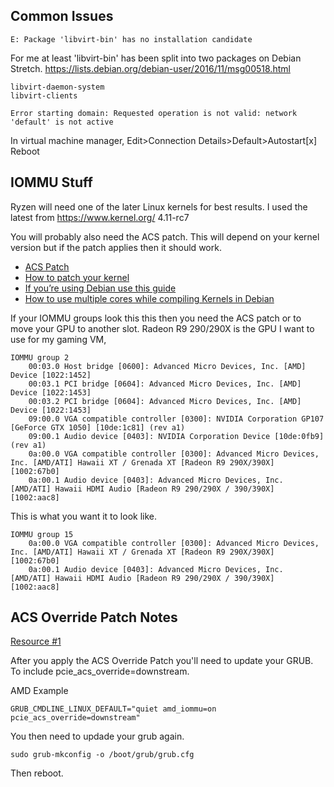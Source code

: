﻿## Common Issues


```
E: Package 'libvirt-bin' has no installation candidate
```
For me at least 'libvirt-bin' has been split into two packages on Debian Stretch.
https://lists.debian.org/debian-user/2016/11/msg00518.html
```
libvirt-daemon-system
libvirt-clients
```

```
Error starting domain: Requested operation is not valid: network 'default' is not active
```
In virtual machine manager, Edit>Connection Details>Default>Autostart[x]
Reboot

## IOMMU Stuff

Ryzen will need one of the later Linux kernels for best results.
I used the latest from https://www.kernel.org/ 4.11-rc7 

You will probably also need the ACS patch. This will depend on your kernel version but if the patch applies then it should work.

* [ACS Patch](https://level1techs.com/sites/default/files/f/a.patch)
* [How to patch your kernel](https://superuser.com/questions/324968/how-do-i-apply-a-patch-to-my-linux-kernel)
* [If you’re using Debian use this guide](https://www.debian.org/releases/jessie/i386/ch08s06.html.en)
* [How to use multiple cores while compiling Kernels in Debian](https://itbusters.wordpress.com/2013/02/07/how-to-build-debian-kernel-using-multiple-cores/)

If your IOMMU groups look this this then you need the ACS patch or to move your GPU to another slot.  Radeon R9 290/290X is the GPU I want to use for my gaming VM, 
```
IOMMU group 2
	00:03.0 Host bridge [0600]: Advanced Micro Devices, Inc. [AMD] Device [1022:1452]
	00:03.1 PCI bridge [0604]: Advanced Micro Devices, Inc. [AMD] Device [1022:1453]
	00:03.2 PCI bridge [0604]: Advanced Micro Devices, Inc. [AMD] Device [1022:1453]
	09:00.0 VGA compatible controller [0300]: NVIDIA Corporation GP107 [GeForce GTX 1050] [10de:1c81] (rev a1)
	09:00.1 Audio device [0403]: NVIDIA Corporation Device [10de:0fb9] (rev a1)
	0a:00.0 VGA compatible controller [0300]: Advanced Micro Devices, Inc. [AMD/ATI] Hawaii XT / Grenada XT [Radeon R9 290X/390X] [1002:67b0]
	0a:00.1 Audio device [0403]: Advanced Micro Devices, Inc. [AMD/ATI] Hawaii HDMI Audio [Radeon R9 290/290X / 390/390X] [1002:aac8]
```

This is what you want it to look like.

```
IOMMU group 15
	0a:00.0 VGA compatible controller [0300]: Advanced Micro Devices, Inc. [AMD/ATI] Hawaii XT / Grenada XT [Radeon R9 290X/390X] [1002:67b0]
	0a:00.1 Audio device [0403]: Advanced Micro Devices, Inc. [AMD/ATI] Hawaii HDMI Audio [Radeon R9 290/290X / 390/390X] [1002:aac8]
```

## ACS Override Patch Notes
[Resource #1](http://vfio.blogspot.com/2014/08/vfiovga-faq.html)


After you apply the ACS Override Patch you'll need to update your GRUB. To include pcie_acs_override=downstream.

AMD Example
```
GRUB_CMDLINE_LINUX_DEFAULT="quiet amd_iommu=on pcie_acs_override=downstream"
```

You then need to updade your grub again.
```
sudo grub-mkconfig -o /boot/grub/grub.cfg
```

Then reboot.

